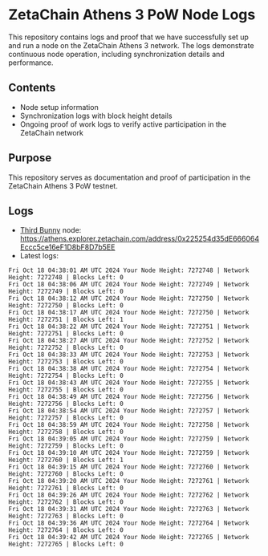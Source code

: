 # ZetaChain Athens 3 PoW Node Logs
This repository contains logs and proof that we have successfully set up and run a node on the ZetaChain Athens 3 network. The logs demonstrate continuous node operation, including synchronization details and performance.

## Contents
- Node setup information
- Synchronization logs with block height details
- Ongoing proof of work logs to verify active participation in the ZetaChain network

## Purpose
This repository serves as documentation and proof of participation in the ZetaChain Athens 3 PoW testnet.

## Logs

- [Third Bunny](https://thirdbunny.xyz/) node: https://athens.explorer.zetachain.com/address/0x225254d35dE666064Eccc5ce16eF1D8bF8D7b5EE
- Latest logs:
```
Fri Oct 18 04:38:01 AM UTC 2024 Your Node Height: 7272748 | Network Height: 7272748 | Blocks Left: 0
Fri Oct 18 04:38:06 AM UTC 2024 Your Node Height: 7272749 | Network Height: 7272749 | Blocks Left: 0
Fri Oct 18 04:38:12 AM UTC 2024 Your Node Height: 7272750 | Network Height: 7272750 | Blocks Left: 0
Fri Oct 18 04:38:17 AM UTC 2024 Your Node Height: 7272750 | Network Height: 7272751 | Blocks Left: 1
Fri Oct 18 04:38:22 AM UTC 2024 Your Node Height: 7272751 | Network Height: 7272751 | Blocks Left: 0
Fri Oct 18 04:38:27 AM UTC 2024 Your Node Height: 7272752 | Network Height: 7272752 | Blocks Left: 0
Fri Oct 18 04:38:33 AM UTC 2024 Your Node Height: 7272753 | Network Height: 7272753 | Blocks Left: 0
Fri Oct 18 04:38:38 AM UTC 2024 Your Node Height: 7272754 | Network Height: 7272754 | Blocks Left: 0
Fri Oct 18 04:38:43 AM UTC 2024 Your Node Height: 7272755 | Network Height: 7272755 | Blocks Left: 0
Fri Oct 18 04:38:49 AM UTC 2024 Your Node Height: 7272756 | Network Height: 7272756 | Blocks Left: 0
Fri Oct 18 04:38:54 AM UTC 2024 Your Node Height: 7272757 | Network Height: 7272757 | Blocks Left: 0
Fri Oct 18 04:38:59 AM UTC 2024 Your Node Height: 7272758 | Network Height: 7272758 | Blocks Left: 0
Fri Oct 18 04:39:05 AM UTC 2024 Your Node Height: 7272759 | Network Height: 7272759 | Blocks Left: 0
Fri Oct 18 04:39:10 AM UTC 2024 Your Node Height: 7272759 | Network Height: 7272760 | Blocks Left: 1
Fri Oct 18 04:39:15 AM UTC 2024 Your Node Height: 7272760 | Network Height: 7272760 | Blocks Left: 0
Fri Oct 18 04:39:20 AM UTC 2024 Your Node Height: 7272761 | Network Height: 7272761 | Blocks Left: 0
Fri Oct 18 04:39:26 AM UTC 2024 Your Node Height: 7272762 | Network Height: 7272762 | Blocks Left: 0
Fri Oct 18 04:39:31 AM UTC 2024 Your Node Height: 7272763 | Network Height: 7272763 | Blocks Left: 0
Fri Oct 18 04:39:36 AM UTC 2024 Your Node Height: 7272764 | Network Height: 7272764 | Blocks Left: 0
Fri Oct 18 04:39:42 AM UTC 2024 Your Node Height: 7272765 | Network Height: 7272765 | Blocks Left: 0
```
